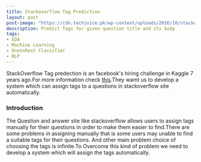 ```yaml
---
title: Stackoverflow Tag Prediction
layout: post
post-image: "https://cdn.techjuice.pk/wp-content/uploads/2016/10/stackoverflow2.jpg"
description: Predict Tags for given question title and its body
tags:
- EDA
- Machine Learning
- OneVsRest Classifier
- NLP
---
```


StackOverflow Tag predection is an facebook's hiring challenge in Kaggle 7 years ago.For more information check [this]('https://www.kaggle.com/c/facebook-recruiting-iii-keyword-extraction/').They wamt us to develop a system which can assign tags to a questions in stackoverflow site automatically.

### Introduction
The Question and answer site like stackoverflow allows users to assign tags manually for their questions in order to make them easier to find.There are some problems in assigning manually that is some users may unable to find a suitable tags for their questions. And other main problem choice of choosing the tags is infinite.To Overcome this kind of problem we need to develop a system which will assign the tags automatically.

	
